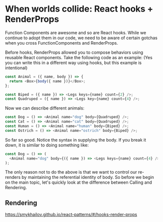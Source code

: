 # When worlds collide: React hooks + RenderProps

Function Components are awesome and so are React hooks. While we continue to adopt them in our code, we need to be aware of certain gotchas when you cross FunctionComponents and RenderProps.

Before hooks, RenderProps allowed you to compose behaviors using reusable React components. Take the following code as an example: (Yes you can write this in a different way using hooks, but this example is intentional)

```ts
const Animal = ({ name, body }) => {
  return <Box>{body({ name })}</Box>;
};

const Biped = ({ name }) => <Legs keys={name} count={2} />;
const Quadruped = ({ name }) => <Legs key={name} count={4} />;
```

Now we can describe different animals:

```ts
const Dog = () => <Animal name="dog" body={Quadruped} />;
const Cat = () => <Animal name="cat" body={Quadruped} />;
const Human = () => <Animal name="human" body={Biped} />;
const Ostrich = () => <Animal name="ostrich" body={Biped} />;
```

So far so good. Notice the syntax in supplying the body. If you break it down, it is similar to doing something like:

```ts
const Dog = () => (
  <Animal name="dog" body={({ name }) => <Legs keys={name} count={4} />} />
);
```

The only reason not to do the above is that we want to control our re-renders by maintaining the referential identity of body. So before we begin on the main topic, let's quickly look at the difference between Calling and Rendering.

## Rendering

https://smykhailov.github.io/react-patterns/#/hooks-render-props

